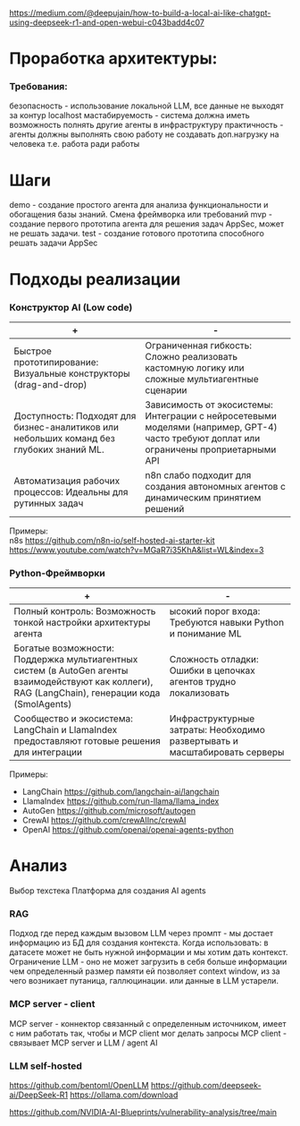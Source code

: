 https://medium.com/@deepujain/how-to-build-a-local-ai-like-chatgpt-using-deepseek-r1-and-open-webui-c043badd4c07

# Проработка архитектуры:

### Требования:
безопасность - использование локальной LLM, все данные не выходят за контур localhost
мастабируемость - система должна иметь возможность полнять другие агенты в инфраструктуру
практичность - агенты должны выполнять свою работу не создавать доп.нагрузку на человека т.е. работа ради работы

# Шаги
demo - создание простого агента для анализа функциональности и обогащения базы знаний. Смена фреймворка или требований
mvp - создание первого прототипа агента для решения задач AppSec, может не решать задачи.
test - создание готового прототипа способного решать задачи AppSec

# Подходы реализации
### Конструктор AI (Low code)
|+   | -   |
|----|-----|
|Быстрое прототипирование: Визуальные конструкторы (drag-and-drop)|Ограниченная гибкость: Сложно реализовать кастомную логику или сложные мультиагентные сценарии|
|Доступность: Подходят для бизнес-аналитиков или небольших команд без глубоких знаний ML.|Зависимость от экосистемы: Интеграции с нейросетевыми моделями (например, GPT-4) часто требуют доплат или ограничены проприетарными API|
|Автоматизация рабочих процессов: Идеальны для рутинных задач|n8n слабо подходит для создания автономных агентов с динамическим принятием решений|

Примеры:<br>
n8s https://github.com/n8n-io/self-hosted-ai-starter-kit <br>
https://www.youtube.com/watch?v=MGaR7i35KhA&list=WL&index=3

### Python-Фреймворки 
|+   | -   |
|----|-----|
|Полный контроль: Возможность тонкой настройки архитектуры агента|ысокий порог входа: Требуются навыки Python и понимание ML|
|Богатые возможности: Поддержка мультиагентных систем (в AutoGen агенты взаимодействуют как коллеги), RAG (LangChain), генерации кода (SmolAgents)|Сложность отладки: Ошибки в цепочках агентов трудно локализовать|
|Cообщество и экосистема: LangChain и LlamaIndex предоставляют готовые решения для интеграции|Инфраструктурные затраты: Необходимо развертывать и масштабировать серверы|

Примеры:<br>
* LangChain https://github.com/langchain-ai/langchain
* LlamaIndex https://github.com/run-llama/llama_index
* AutoGen https://github.com/microsoft/autogen
* CrewAI https://github.com/crewAIInc/crewAI
* OpenAI https://github.com/openai/openai-agents-python

# Анализ
Выбор техстека
Платформа для создания AI agents

### RAG
Подход где перед каждым вызовом LLM через промпт - мы достает информацию из БД для создания контекста.
Когда использовать: в датасете может не быть нужной информации и мы хотим дать контекст. Ограничение LLM - оно не может загрузить в себя больше информации чем определенный размер памяти ей позволяет context window, из за чего возникает путаница, галлюцинации. или данные в LLM устарели.

### MCP server - client
MCP server - коннектор связанный с определенным источником, имеет с ним работать так, чтобы и MCP client мог делать запросы
MCP client - связывает MCP server и LLM / agent AI

### LLM self-hosted
https://github.com/bentoml/OpenLLM
https://github.com/deepseek-ai/DeepSeek-R1
https://ollama.com/download


https://github.com/NVIDIA-AI-Blueprints/vulnerability-analysis/tree/main